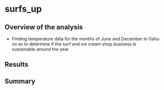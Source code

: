 # surfs_up

## Overview of the analysis
- Finding temperature data for the months of June and December in Oahu so as to determine if the surf and ice cream shop business is sustainable around the year

## Results







## Summary
